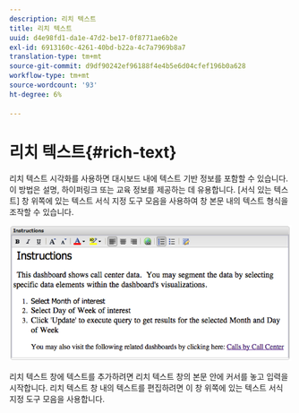 ```yaml
---
description: 리치 텍스트
title: 리치 텍스트
uuid: d4e98fd1-da1e-47d2-be17-0f8771ae6b2e
exl-id: 6913160c-4261-40bd-b22a-4c7a7969b8a7
translation-type: tm+mt
source-git-commit: d9df90242ef96188f4e4b5e6d04cfef196b0a628
workflow-type: tm+mt
source-wordcount: '93'
ht-degree: 6%

---
```


# 리치 텍스트{#rich-text}

리치 텍스트 시각화를 사용하면 대시보드 내에 텍스트 기반 정보를 포함할 수 있습니다. 이 방법은 설명, 하이퍼링크 또는 교육 정보를 제공하는 데 유용합니다. [서식 있는 텍스트] 창 위쪽에 있는 텍스트 서식 지정 도구 모음을 사용하여 창 본문 내의 텍스트 형식을 조작할 수 있습니다.

![](assets/rich_text.png)

리치 텍스트 창에 텍스트를 추가하려면 리치 텍스트 창의 본문 안에 커서를 놓고 입력을 시작합니다. 리치 텍스트 창 내의 텍스트를 편집하려면 이 창 위쪽에 있는 텍스트 서식 지정 도구 모음을 사용합니다.
